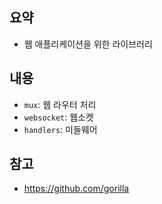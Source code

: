 ## 요약
- 웹 애플리케이션을 위한 라이브러리
## 내용
- `mux`: 웹 라우터 처리
- `websocket`: 웹소켓
- `handlers`: 미들웨어
## 참고
- https://github.com/gorilla